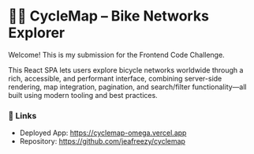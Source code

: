 
# 🚴‍♂️ CycleMap – Bike Networks Explorer

Welcome! This is my submission for the Frontend Code Challenge.

This React SPA lets users explore bicycle networks worldwide through a rich, accessible, and performant interface, combining server-side rendering, map integration, pagination, and search/filter functionality—all built using modern tooling and best practices.


### 🔗 Links
- Deployed App: https://cyclemap-omega.vercel.app
- Repository: https://github.com/jeafreezy/cyclemap

